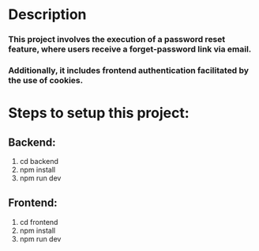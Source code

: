 # Description

### This project involves the execution of a password reset feature, where users receive a forget-password link via email.
### Additionally, it includes frontend authentication facilitated by the use of cookies.

# Steps to setup this project:

## Backend:
1) cd backend
2) npm install
3) npm run dev

## Frontend:
1) cd frontend
2) npm install
3) npm run dev
